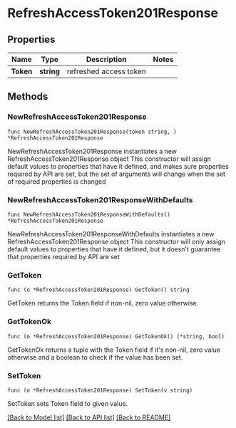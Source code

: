 # RefreshAccessToken201Response

## Properties

Name | Type | Description | Notes
------------ | ------------- | ------------- | -------------
**Token** | **string** | refreshed access token | 

## Methods

### NewRefreshAccessToken201Response

`func NewRefreshAccessToken201Response(token string, ) *RefreshAccessToken201Response`

NewRefreshAccessToken201Response instantiates a new RefreshAccessToken201Response object
This constructor will assign default values to properties that have it defined,
and makes sure properties required by API are set, but the set of arguments
will change when the set of required properties is changed

### NewRefreshAccessToken201ResponseWithDefaults

`func NewRefreshAccessToken201ResponseWithDefaults() *RefreshAccessToken201Response`

NewRefreshAccessToken201ResponseWithDefaults instantiates a new RefreshAccessToken201Response object
This constructor will only assign default values to properties that have it defined,
but it doesn't guarantee that properties required by API are set

### GetToken

`func (o *RefreshAccessToken201Response) GetToken() string`

GetToken returns the Token field if non-nil, zero value otherwise.

### GetTokenOk

`func (o *RefreshAccessToken201Response) GetTokenOk() (*string, bool)`

GetTokenOk returns a tuple with the Token field if it's non-nil, zero value otherwise
and a boolean to check if the value has been set.

### SetToken

`func (o *RefreshAccessToken201Response) SetToken(v string)`

SetToken sets Token field to given value.



[[Back to Model list]](../README.md#documentation-for-models) [[Back to API list]](../README.md#documentation-for-api-endpoints) [[Back to README]](../README.md)


